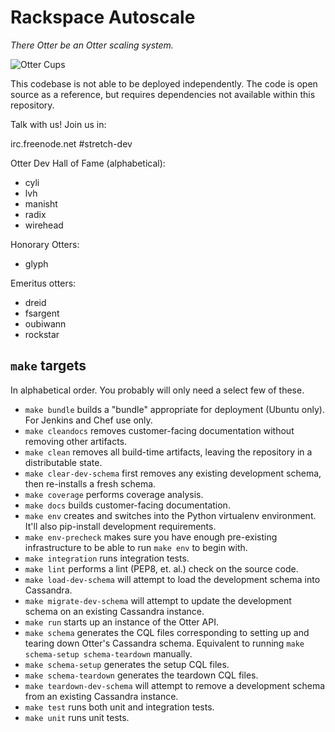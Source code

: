 # Rackspace Autoscale

*There Otter be an Otter scaling system.*

![Otter Cups](https://i.chzbgr.com/completestore/12/8/19/AjXtHogT4UqgJwDJsq7igA2.gif)

This codebase is not able to be deployed independently. The code is
open source as a reference, but requires dependencies not available
within this repository.

Talk with us! Join us in:

irc.freenode.net #stretch-dev

Otter Dev Hall of Fame (alphabetical):

- cyli
- lvh
- manisht
- radix
- wirehead

Honorary Otters:

- glyph

Emeritus otters:

- dreid
- fsargent
- oubiwann
- rockstar

## `make` targets

In alphabetical order.  You probably will only need a select few of these.

- `make bundle` builds a "bundle" appropriate for deployment (Ubuntu only).  For Jenkins and Chef use only.
- `make cleandocs` removes customer-facing documentation without removing other artifacts.
- `make clean` removes all build-time artifacts, leaving the repository in a distributable state.
- `make clear-dev-schema` first removes any existing development schema, then re-installs a fresh schema.
- `make coverage` performs coverage analysis.
- `make docs` builds customer-facing documentation.
- `make env` creates and switches into the Python virtualenv environment.  It'll also pip-install development requirements.
- `make env-precheck` makes sure you have enough pre-existing infrastructure to be able to run `make env` to begin with.
- `make integration` runs integration tests.
- `make lint` performs a lint (PEP8, et. al.) check on the source code.
- `make load-dev-schema` will attempt to load the development schema into Cassandra.
- `make migrate-dev-schema` will attempt to update the development schema on an existing Cassandra instance.
- `make run` starts up an instance of the Otter API.
- `make schema` generates the CQL files corresponding to setting up and tearing down Otter's Cassandra schema.  Equivalent to running `make schema-setup schema-teardown` manually.
- `make schema-setup` generates the setup CQL files.
- `make schema-teardown` generates the teardown CQL files.
- `make teardown-dev-schema` will attempt to remove a development schema from an existing Cassandra instance.
- `make test` runs both unit and integration tests.
- `make unit` runs unit tests.
